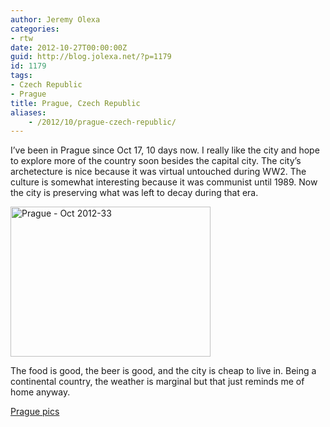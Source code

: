```yaml
---
author: Jeremy Olexa
categories:
- rtw
date: 2012-10-27T00:00:00Z
guid: http://blog.jolexa.net/?p=1179
id: 1179
tags:
- Czech Republic
- Prague
title: Prague, Czech Republic
aliases:
    - /2012/10/prague-czech-republic/
---
```


I&#8217;ve been in Prague since Oct 17, 10 days now. I really like the city and hope to explore more of the country soon besides the capital city. The city&#8217;s archetecture is nice because it was virtual untouched during WW2. The culture is somewhat interesting because it was communist until 1989. Now the city is preserving what was left to decay during that era.

[<img src="http://farm9.staticflickr.com/8056/8126340761_3b4de2be12_n.jpg" width="320" height="240" alt="Prague - Oct 2012-33" />][1]

The food is good, the beer is good, and the city is cheap to live in. Being a continental country, the weather is marginal but that just reminds me of home anyway.

[Prague pics][2]

 [1]: http://www.flickr.com/photos/jolexa/8126340761/ "Prague - Oct 2012-33 by jolexa112, on Flickr"
 [2]: http://www.flickr.com/photos/jolexa/sets/72157631862726767/